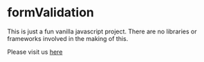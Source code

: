 # formValidation

This is just a fun vanilla javascript project. There are no libraries or frameworks involved in the making of this. 

Please visit us <a href = "https://project3-business-idea-forum.herokuapp.com/"> here </a>